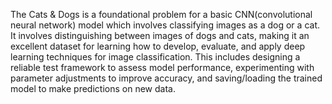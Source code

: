 The Cats & Dogs is a foundational problem for a basic CNN(convolutional neural network) model which involves classifying images as a dog or a cat. It involves distinguishing between images of dogs and cats, making it an excellent dataset for learning how to develop, evaluate, and apply deep learning techniques for image classification. This includes designing a reliable test framework to assess model performance, experimenting with parameter adjustments to improve accuracy, and saving/loading the trained model to make predictions on new data.
